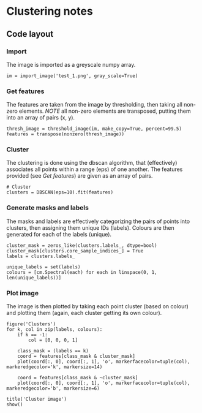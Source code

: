 # Clustering notes

## Code layout

### Import

The image is imported as a greyscale numpy array.

```
im = import_image('test_1.png', gray_scale=True)
```


### Get features

The features are taken from the image by thresholding, then taking all non-zero 
elements. *NOTE* all non-zero elements are transposed, putting them into an array 
of pairs (x, y).

```
thresh_image = threshold_image(im, make_copy=True, percent=99.5)
features = transpose(nonzero(thresh_image))
```


### Cluster

The clustering is done using the dbscan algorithm, that (effectively) associates all
points within a range (eps) of one another. The features provided (see *Get features*)
are given as an array of pairs.

```
# Cluster
clusters = DBSCAN(eps=10).fit(features)
```


### Generate masks and labels

The masks and labels are effectively categorizing the pairs of points into clusters, 
then assigning them unique IDs (labels). Colours are then generated for each of the 
labels (unique).

```
cluster_mask = zeros_like(clusters.labels_, dtype=bool)
cluster_mask[clusters.core_sample_indices_] = True
labels = clusters.labels_

unique_labels = set(labels)
colours = [cm.Spectral(each) for each in linspace(0, 1, len(unique_labels))]
```


### Plot image

The image is then plotted by taking each point cluster (based on colour) and plotting
them (again, each cluster getting its own colour).

```
figure('Clusters')
for k, col in zip(labels, colours):
    if k == -1:
        col = [0, 0, 0, 1]

    class_mask = (labels == k)
    coord = features[class_mask & cluster_mask]
    plot(coord[:, 0], coord[:, 1], 'o', markerfacecolor=tuple(col), markeredgecolor='k', markersize=14)

    coord = features[class_mask & ~cluster_mask]
    plot(coord[:, 0], coord[:, 1], 'o', markerfacecolor=tuple(col), markeredgecolor='b', markersize=6)

title('Cluster image')
show()
```